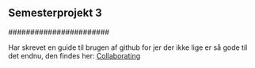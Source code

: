 ## Semesterprojekt 3
#######################

Har skrevet en guide til brugen af github for jer der ikke lige er så gode til det endnu,  den findes her: [Collaborating](../master/COLLABORATING.md)
